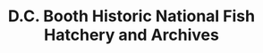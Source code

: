 ---
layout: repo
title: "D.C. Booth Historic National Fish Hatchery and Archives"
id: 11910
permalink: repos/11910/
---